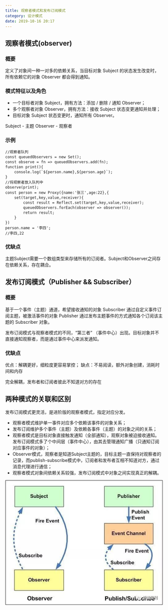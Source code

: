 ```yaml
---
title: 观察者模式和发布订阅模式
category: 设计模式
date: 2019-10-16 20:17
---
```


## 观察者模式(observer)

### 概要

定义了对象间一种一对多的依赖关系，当目标对象 Subject 的状态发生改变时，所有依赖它的对象 Observer 都会得到通知。

### 模式特征以及角色

* 一个目标者对象 Subject，拥有方法：添加 / 删除 / 通知 Observer；
* 多个观察者对象 Observer，拥有方法：接收 Subject 状态变更通知并处理；
* 目标对象 Subject 状态变更时，通知所有 Observer。

Subject - 主题
Observer - 观察者


### 示例
```
//观察者队列
const queuedObservers = new Set();
const observe = fn => queuedObservers.add(fn);
function print(){
    console.log(`${person.name},${person.age}`);
}
//将观察者放入队列中
observe(print);
const person = new Proxy({name:'张三',age:22},{
    set(target,key,value,receiver){
        const result = Reflect.set(target,key,value,receiver);
        queuedObservers.forEach(observer => observer());
        return result;
    }
}) 
person.name = '李四';
//李四,22
```

### 优缺点

主题Subject需要一个数组类型来存储所有的订阅者。Subject和Observer之间存在依赖关系，存在耦合。 


## 发布订阅模式（Publisher && Subscriber）

### 概要

基于一个事件（主题）通道，希望接收通知的对象 Subscriber 通过自定义事件订阅主题，被激活事件的对象 Publisher 通过发布主题事件的方式通知各个订阅该主题的 Subscriber 对象。

发布订阅模式与观察者模式的不同，“第三者” （事件中心）出现。目标对象并不直接通知观察者，而是通过事件中心来派发通知。

### 优缺点

优点：解耦更好，细粒度更容易掌控；
缺点：不易阅读，额外对象创建，消耗时间和内存

完全解耦，发布者和订阅者彼此不知道对方的存在


## 两种模式的关联和区别


发布订阅模式更灵活，是进阶版的观察者模式，指定对应分发。

* 观察者模式维护单一事件对应多个依赖该事件的对象关系；
* 发布订阅维护多个事件（主题）及依赖各事件（主题）的对象之间的关系；
* 观察者模式是目标对象直接触发通知（全部通知），观察对象被迫接收通知。发布订阅模式多了个中间层（事件中心），由其去管理通知广播（只通知订阅对应事件的对象）；
* Observer模式，观察者是知道Subject主题的，目标主题一直保持对观察者的记录，而publish-subscribe模式中，订阅者和发布者互相不知道对方，通过消息代理进行通信；
* 观察者模式对象间依赖关系较强，发布订阅模式中对象之间实现真正的解耦。

![](../../assets/设计模式/observer.jpg)
